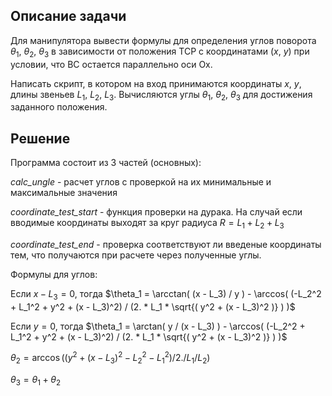 ## Описание задачи

Для манипулятора вывести формулы для определения углов поворота $\theta_1$, $\theta_2$, $\theta_3$ в зависимости от положения ТСР с координатами ($x$, $y$) при условии, что BC остается параллельно оси Ox.

Написать скрипт, в котором на вход принимаются координаты $x$, $y$, длины звеньев $L_1$, $L_2$, $L_3$. Вычисляются углы $\theta_1$, $\theta_2$, $\theta_3$ для достижения заданного положения.

## Решение

Программа состоит из 3 частей (основных):

*calc_ungle* - расчет углов с проверкой на их минимальные и максимальные значения

*coordinate_test_start* - функция проверки на дурака. На случай если вводимые координаты выходят за круг радиуса $R = L_1 + L_2 + L_3$

*coordinate_test_end* - проверка соответствуют ли введеные координаты тем, что получаются при расчете через полученные углы.

Формулы для углов:

Если $x - L_3 = 0$, тогда $\theta_1 = \arcctan( (x - L_3) / y ) - \arccos( (-L_2^2 + L_1^2 + y^2 + (x - L_3)^2) /
(2. * L_1 * \sqrt{( y^2 + (x - L_3)^2 )} ) )$

Если $y = 0$, тогда $\theta_1 = \arctan( y / (x - L_3) ) - \arccos( (-L_2^2 + L_1^2 + y^2 + (x - L_3)^2) /
(2. * L_1 * \sqrt{( y^2 + (x - L_3)^2 )} ) )$

$\theta_2 = \arccos( (y^2 + (x - L_3)^2 - L_2^2 - L_1^2) / 2. / L_1 / L_2 )$

$\theta_3 = \theta_1 + \theta_2$
